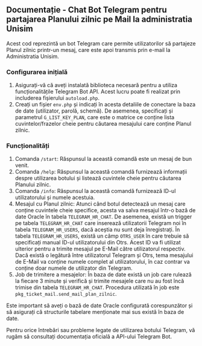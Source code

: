 ## Documentație - Chat Bot Telegram pentru partajarea Planului zilnic pe Mail la administratia Unisim

Acest cod reprezintă un bot Telegram care permite utilizatorilor să partajeze Planul zilnic printr-un mesaj, care este apoi transmis prin e-mail la Administratia Unisim.

### Configurarea inițială

1. Asigurați-vă că aveți instalată biblioteca necesară pentru a utiliza funcționalitățile Telegram Bot API. Acest lucru poate fi realizat prin includerea fișierului `autoload.php`.
2. Creați un fișier `env.php` și indicați în acesta detaliile de conectare la baza de date (utilizator, parolă, schemă). De asemenea, specificați și parametrul `G_LIST_KEY_PLAN`, care este o matrice ce conține lista cuvintelor/frazelor cheie pentru căutarea mesajului care conține Planul zilnic.

### Funcționalități

1. Comanda `/start`: Răspunsul la această comandă este un mesaj de bun venit.
2. Comanda `/help`: Răspunsul la această comandă furnizează informații despre utilizarea botului și listează cuvintele cheie pentru căutarea Planului zilnic.
3. Comanda `/info`: Răspunsul la această comandă furnizează ID-ul utilizatorului și numele acestuia.
4. Mesajul cu Planul zilnic: Atunci când botul detectează un mesaj care conține cuvintele cheie specifice, acesta va salva mesajul într-o bază de date Oracle în tabela `TELEGRAM_HR_CHAT`. De asemenea, există un trigger pe tabela `TELEGRAM_HR_CHAT` care inserează utilizatorii Telegram noi în tabela `TELEGRAM_HR_USERS`, dacă aceștia nu sunt deja înregistrați. În tabela `TELEGRAM_HR_USERS`, există un câmp `OTRS_USER` în care trebuie să specificați manual ID-ul utilizatorului din Otrs. Acest ID va fi utilizat ulterior pentru a trimite mesajul pe E-Mail către utilizatorul respectiv. Dacă există o legătură între utilizatorul Telegram și Otrs, tema mesajului de E-Mail va conține numele complet al utilizatorului, în caz contrar va conține doar numele de utilizator din Telegram.
5. Job de trimitere a mesajelor: În baza de date există un job care rulează la fiecare 3 minute și verifică și trimite mesajele care nu au fost încă trimise din tabela `TELEGRAM_HR_CHAT`. Procedura utilizată în job este `pkg_ticket_mail.send_mail_plan_zilnic`.

Este important să aveți o bază de date Oracle configurată corespunzător și să asigurați că structurile tabelare menționate mai sus există în baza de date.

Pentru orice întrebări sau probleme legate de utilizarea botului Telegram, vă rugăm să consultați documentația oficială a API-ului Telegram Bot.